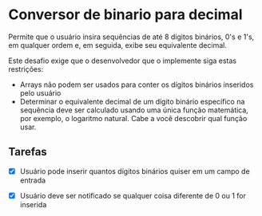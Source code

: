 # Conversor de binario para decimal

Permite que o usuário insira sequências de até 8 dígitos binários, 0's e 1's, em qualquer ordem e, em seguida, exibe seu equivalente decimal.

Este desafio exige que o desenvolvedor que o implemente siga estas restrições:

- Arrays não podem ser usados para conter os dígitos binários inseridos pelo usuário
- Determinar o equivalente decimal de um dígito binário específico na sequência deve ser calculado usando uma única função matemática, por exemplo, o logaritmo natural. Cabe a você descobrir qual função usar.

## Tarefas

- [x] Usuário pode inserir quantos dígitos binários quiser em um campo de entrada
- [x] Usuário deve ser notificado se qualquer coisa diferente de 0 ou 1 for inserida

